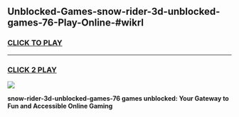 
## Unblocked-Games-snow-rider-3d-unblocked-games-76-Play-Online-#wikrl
<h3>
<a href="https://premium.freeplayer.one?title=snow-rider-3d-unblocked-games-76&ref=27F">CLICK TO PLAY</a></h3>
<hr>

<h3>
<a href="https://premium.freeplayer.one?title=snow-rider-3d-unblocked-games-76&ref=27F">CLICK 2 PLAY</a>
  
</h3>

<a href="https://premium.freeplayer.one?title=snow-rider-3d-unblocked-games-76&ref=27F"><img src="https://clearcache.store/games.png"></a>


**snow-rider-3d-unblocked-games-76 games unblocked: Your Gateway to Fun and Accessible Online Gaming**
